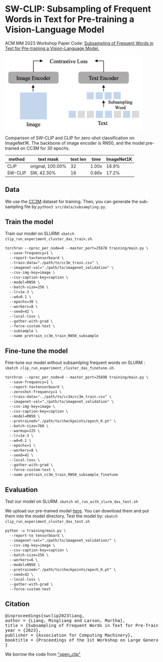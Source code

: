 # SW-CLIP: Subsampling of Frequent Words in Text for Pre-training a Vision-Language Model
ACM MM 2023 Workshop Paper Code: [Subsampling of Frequent Words in Text for Pre-training a Vision-Language Model.](https://dl.acm.org/doi/10.1145/3607827.3616843)

<img src="./docs/SW-CLIP.jpg" width = "90%" height="50%">


Comparison of SW-CLIP and CLIP for zero-shot classification on ImageNet1K. 
The backbone of image encoder is RN50, and the model pre-trained on CC3M for 30 epochs.

| method  | text mask          | text len | time         | ImageNet1K     |
|---------|--------------------|----------|--------------|----------------|
| CLIP    | original, 100.00% | 32       | 1.00x         | 16.9%          |
| SW-CLIP | SW, 42.30%        | 16       | 0.86x         | 17.2%          |


## Data
We use the [CC3M](https://github.com/rom1504/img2dataset/blob/main/dataset_examples/cc3m.md) dataset for training.
Then, you can generate the sub-sampling file by ```python3 src/data/subsampling.py```.

## Train the model
Train our model on SLURM: ```sbatch clip_run_experiment_cluster_das_train.sh```.

```
torchrun --nproc_per_node=8 --master_port=25678 training/main.py \
  --save-frequency=1 \
  --report-to=tensorboard \
  --train-data="./path/to/cc3m_train.csv" \
  --imagenet-val="./path/to/imagenet_validation" \
  --csv-img-key=image \
  --csv-caption-key=caption \
  --model=RN50 \
  --batch-size=256 \
  --lr=1e-3 \
  --wd=0.1 \
  --epochs=30 \
  --workers=8 \
  --seed=42 \
  --local-loss \
  --gather-with-grad \
  --force-custom-text \
  --subsample \
  --name pretrain_cc3m_train_RN50_subsample
```
## Fine-tune the model
Fine-tune our model without subsamlping frequent words on SLURM : ```sbatch clip_run_experiment_cluster_das_finetune.sh```.

``` 
torchrun --nproc_per_node=8 --master_port=25698 training/main.py \
  --save-frequency=1 \
  --report-to=tensorboard \
  --zeroshot-frequency=1 \
  --train-data="../path/to/cc3m/cc3m_train.csv" \
  --imagenet-val="./path/to/imagenet_validation" \
  --csv-img-key=image \
  --csv-caption-key=caption \
  --model=RN50 \
  --pretrained="./path/to/checkpoints/epoch_K.pt" \
  --batch-size=768 \
  --warmup=125 \
  --lr=1e-3 \
  --wd=0.1 \
  --epochs=1 \
  --workers=8 \
  --seed=42 \
  --local-loss \
  --gather-with-grad \
  --force-custom-text \
  --name pretrain_cc3m_train_RN50_subsample_finetune
```

## Evaluation
Test our model on SLURM.
```sbatch ml_run_with_slurm_das_test.sh```

We upload our pre-trained model [here](https://drive.google.com/drive/folders/1Llksh_XRetqA7IFkkwSaMNcW6la7hBtM?usp=sharing). You can download them and put them into the model directory.
Test the model by: ```sbatch clip_run_experiment_cluster_das_test.sh```

```
python -u training/main.py \
  --report-to tensorboard \
  --imagenet-val="./path/to/imagenet_validation/" \
  --csv-img-key=image \
  --csv-caption-key=caption \
  --batch-size=256 \
  --workers=6 \
  --model=RN50 \
  --pretrained="./path/to/checkpoints/epoch_K.pt" \
  --seed=42 \
  --local-loss \
  --gather-with-grad \
  --force-custom-text
```


## Citation
<pre>
@inproceedings{swclip2023liang,
author = {Liang, Mingliang and Larson, Martha},
title = {Subsampling of Frequent Words in Text for Pre-Training a Vision-Language Model},
year = {2023},
publisher = {Association for Computing Machinery},
booktitle = {Proceedings of the 1st Workshop on Large Generative Models Meet Multimodal Applications},
}
</pre>


We borrow the code from ["open_clip"](https://github.com/mlfoundations/open_clip.git)

